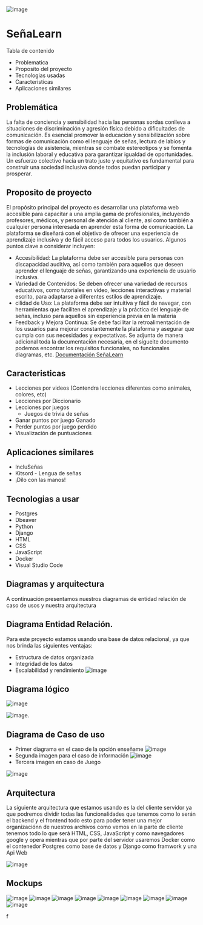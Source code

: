 
![image](https://github.com/eluqm/CS2024-1Grupo03/assets/113551408/d62517ed-f96e-4dde-80a2-d527989edcc3)

# SeñaLearn


Tabla de contenido 
- Problematica
- Proposito del proyecto
- Tecnologias usadas
- Caracteristicas
- Aplicaciones similares
## Problemática
La falta de conciencia y sensibilidad hacia las personas sordas conlleva a situaciones de discriminación y agresión física debido a dificultades de comunicación. Es esencial promover la educación y sensibilización sobre formas de comunicación como el lenguaje de señas, lectura de labios y tecnologías de asistencia, mientras se combate estereotipos y se fomenta la inclusión laboral y educativa para garantizar igualdad de oportunidades. Un esfuerzo colectivo hacia un trato justo y equitativo es fundamental para construir una sociedad inclusiva donde todos puedan participar y prosperar.

## Proposito de proyecto

El propósito principal del proyecto es desarrollar una plataforma web accesible para capacitar a una amplia gama de profesionales, incluyendo profesores, médicos, y personal de atención al cliente, así como también a cualquier persona interesada en aprender esta forma de comunicación. La plataforma se diseñará con el objetivo de ofrecer una experiencia de aprendizaje inclusiva y de fácil acceso para todos los usuarios. Algunos puntos clave a considerar incluyen:

-  Accesibilidad: La plataforma debe ser accesible para personas con discapacidad auditiva, así como también para aquellos que deseen aprender el lenguaje de señas, garantizando una experiencia de usuario inclusiva.
-   Variedad de Contenidos: Se deben ofrecer una variedad de recursos educativos, como tutoriales en vídeo, lecciones interactivas y material escrito, para adaptarse a diferentes estilos de aprendizaje.
-  cilidad de Uso: La plataforma debe ser intuitiva y fácil de navegar, con herramientas que faciliten el aprendizaje y la práctica del lenguaje de señas, incluso para aquellos sin experiencia previa en la materia
-  Feedback y Mejora Continua: Se debe facilitar la retroalimentación de los usuarios para mejorar constantemente la plataforma y asegurar que cumpla con sus necesidades y expectativas.
Se adjunta de manera adicional toda la documentación necesaria, en el sigueite documento podemos encontrar los requisitos funcionales, no funcionales diagramas, etc.
[Documentación SeñaLearn](https://docs.google.com/document/d/1vtkJlw0SmdXi9zPXW3UvnKD2phmj4ByPPY6GJV_EvAQ/edit?usp=sharing)


## Caracteristicas
- Lecciones por videos (Contendra lecciones diferentes como animales, colores, etc)
- Lecciones por Diccionario
- Lecciones por juegos
   - Juegos de trivia de señas
- Ganar puntos por juego Ganado
- Perder puntos por juego perdido
- Visualización de puntuaciones
## Aplicaciones similares
- IncluSeñas
- Kitsord - Lengua de señas
- ¡Dilo con las manos!
## Tecnologias a usar
- Postgres
- Dbeaver
- Python
- Django
- HTML
- CSS
- JavaScript
- Docker
- Visual Studio Code
## Diagramas y arquitectura
A continuación presentamos nuestros diagramas de entidad relación de caso de usos y nuestra arquitectura
## Diagrama Entidad Relación.
Para este proyecto estamos usando una base de datos relacional, ya que nos brinda las siguientes ventajas:
- Estructura de datos organizada
- Integridad de los datos
- Escalabilidad y rendimiento
![image](https://github.com/eluqm/CS2024-1Grupo03/assets/106353782/5110fbf2-c1de-4d26-a48b-947d0dc4adb9)

## Diagrama lógico
![image](https://github.com/eluqm/CS2024-1Grupo03/assets/106353782/a514bcbf-677d-415d-aeb4-b0fa4634aa71)

![image](https://github.com/eluqm/CS2024-1Grupo03/assets/106353782/1b87d425-1b15-47da-9a27-e4a62dd10a25).

## Diagrama de Caso de uso
- Primer diagrama en el caso de la opción enseñame
![image](https://github.com/eluqm/CS2024-1Grupo03/assets/113551408/0a504c0d-a0c9-431c-b283-f6f5005dc4b2)
- Segunda imagen para el caso de información
![image](https://github.com/eluqm/CS2024-1Grupo03/assets/113551408/4bc119fc-d20e-4bde-8e15-ce68620da263)
- Tercera imagen en caso de Juego






![image](https://github.com/eluqm/CS2024-1Grupo03/assets/113551408/cc03d022-3f29-44e3-8617-1705f126aff4)


## Arquitectura
La siguiente arquitectura que estamos usando es la del cliente servidor ya que podremos dividir todas las funcionalidades que tenemos como lo serán el backend y el frontend todo esto para poder tener una mejor organizaciónn de nuestros archivos como vemos en la parte de cliente tenemos todo lo que será HTML, CSS, JavaScript y como navegadores google y opera mientras que por parte del servidor usaremos Docker como el contenedor Postgres como base de datos y Django como framwork y una Api Web

![image](https://github.com/eluqm/CS2024-1Grupo03/assets/113551408/526538b9-97aa-4060-bdf9-98442d9a56f5)

## Mockups
![image](https://github.com/eluqm/CS2024-1Grupo03/assets/106353782/98da415d-a548-4a4c-985a-a1534a192416)
![image](https://github.com/eluqm/CS2024-1Grupo03/assets/106353782/cd8590a7-3b7c-4a33-8833-e24fb3cabac2)
![image](https://github.com/eluqm/CS2024-1Grupo03/assets/106353782/fdf7327a-d7bc-4ad2-a768-8990b1516a69)
![image](https://github.com/eluqm/CS2024-1Grupo03/assets/106353782/1fe2b6ea-0d88-492d-a9af-414226ad4643)
![image](https://github.com/eluqm/CS2024-1Grupo03/assets/106353782/3875405a-97a9-4706-8850-ac0fa04d35f8)
![image](https://github.com/eluqm/CS2024-1Grupo03/assets/106353782/42bb40a1-2231-4f36-9b66-19e0bc1161c3)
![image](https://github.com/eluqm/CS2024-1Grupo03/assets/106353782/1448bcda-5450-4c1f-805f-f15b3c23f6b3)
![image](https://github.com/eluqm/CS2024-1Grupo03/assets/113551408/98d5f081-eaa8-47bd-abee-909d9dd34af3)
![image](https://github.com/eluqm/CS2024-1Grupo03/assets/113551408/a0565b19-8fad-4015-b5fc-5157d803f931)

f






